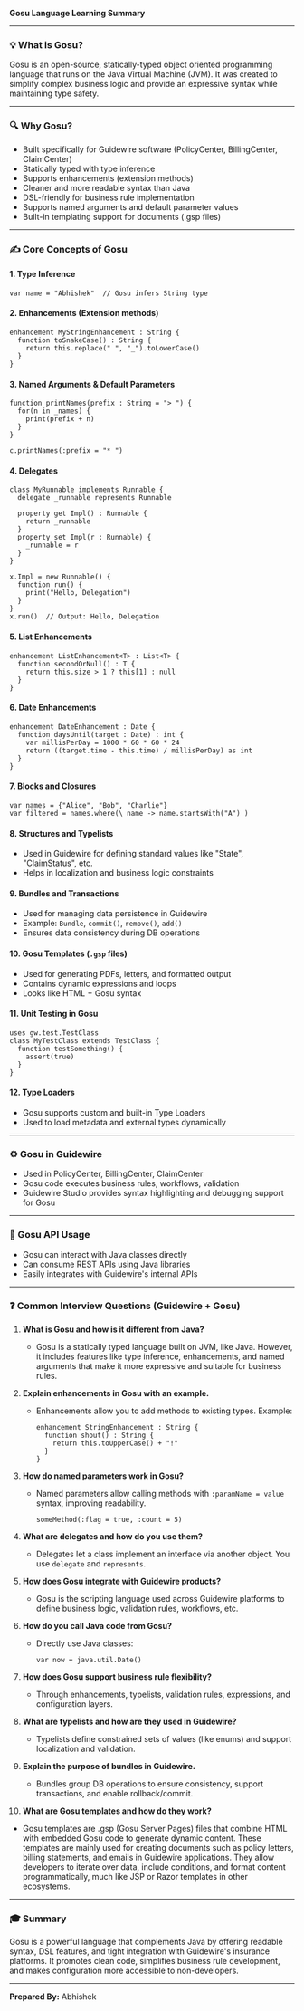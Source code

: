 **Gosu Language Learning Summary**

---

### 💡 What is Gosu?

Gosu is an open-source, statically-typed object oriented programming language that runs on the Java Virtual Machine (JVM). It was created to simplify complex business logic and provide an expressive syntax while maintaining type safety.

---

### 🔍 Why Gosu?

- Built specifically for Guidewire software (PolicyCenter, BillingCenter, ClaimCenter)
- Statically typed with type inference
- Supports enhancements (extension methods)
- Cleaner and more readable syntax than Java
- DSL-friendly for business rule implementation
- Supports named arguments and default parameter values
- Built-in templating support for documents (.gsp files)

---

### ✍️ Core Concepts of Gosu

#### 1. **Type Inference**

```gosu
var name = "Abhishek"  // Gosu infers String type
```

#### 2. **Enhancements** (Extension methods)

```gosu
enhancement MyStringEnhancement : String {
  function toSnakeCase() : String {
    return this.replace(" ", "_").toLowerCase()
  }
}
```

#### 3. **Named Arguments & Default Parameters**

```gosu
function printNames(prefix : String = "> ") {
  for(n in _names) {
    print(prefix + n)
  }
}

c.printNames(:prefix = "* ")
```

#### 4. **Delegates**

```gosu
class MyRunnable implements Runnable {
  delegate _runnable represents Runnable

  property get Impl() : Runnable {
    return _runnable
  }
  property set Impl(r : Runnable) {
    _runnable = r
  }
}

x.Impl = new Runnable() {
  function run() {
    print("Hello, Delegation")
  }
}
x.run()  // Output: Hello, Delegation
```

#### 5. **List Enhancements**

```gosu
enhancement ListEnhancement<T> : List<T> {
  function secondOrNull() : T {
    return this.size > 1 ? this[1] : null
  }
}
```

#### 6. **Date Enhancements**

```gosu
enhancement DateEnhancement : Date {
  function daysUntil(target : Date) : int {
    var millisPerDay = 1000 * 60 * 60 * 24
    return ((target.time - this.time) / millisPerDay) as int
  }
}
```

#### 7. **Blocks and Closures**

```gosu
var names = {"Alice", "Bob", "Charlie"}
var filtered = names.where(\ name -> name.startsWith("A") )
```

#### 8. **Structures and Typelists**
- Used in Guidewire for defining standard values like "State", "ClaimStatus", etc.
- Helps in localization and business logic constraints

#### 9. **Bundles and Transactions**
- Used for managing data persistence in Guidewire
- Example: `Bundle`, `commit()`, `remove()`, `add()`
- Ensures data consistency during DB operations

#### 10. **Gosu Templates (`.gsp` files)**
- Used for generating PDFs, letters, and formatted output
- Contains dynamic expressions and loops
- Looks like HTML + Gosu syntax

#### 11. **Unit Testing in Gosu**

```gosu
uses gw.test.TestClass
class MyTestClass extends TestClass {
  function testSomething() {
    assert(true)
  }
}
```

#### 12. **Type Loaders**
- Gosu supports custom and built-in Type Loaders
- Used to load metadata and external types dynamically

---

### ⚙️ Gosu in Guidewire

- Used in PolicyCenter, BillingCenter, ClaimCenter
- Gosu code executes business rules, workflows, validation
- Guidewire Studio provides syntax highlighting and debugging support for Gosu

---

### 📄 Gosu API Usage

- Gosu can interact with Java classes directly
- Can consume REST APIs using Java libraries
- Easily integrates with Guidewire's internal APIs

---

### ❓ Common Interview Questions (Guidewire + Gosu)

1. **What is Gosu and how is it different from Java?**
   - Gosu is a statically typed language built on JVM, like Java. However, it includes features like type inference, enhancements, and named arguments that make it more expressive and suitable for business rules.

2. **Explain enhancements in Gosu with an example.**
   - Enhancements allow you to add methods to existing types. Example:
     ```gosu
     enhancement StringEnhancement : String {
       function shout() : String {
         return this.toUpperCase() + "!"
       }
     }
     ```

3. **How do named parameters work in Gosu?**
   - Named parameters allow calling methods with `:paramName = value` syntax, improving readability.
     ```gosu
     someMethod(:flag = true, :count = 5)
     ```

4. **What are delegates and how do you use them?**
   - Delegates let a class implement an interface via another object. You use `delegate` and `represents`.

5. **How does Gosu integrate with Guidewire products?**
   - Gosu is the scripting language used across Guidewire platforms to define business logic, validation rules, workflows, etc.

6. **How do you call Java code from Gosu?**
   - Directly use Java classes:
     ```gosu
     var now = java.util.Date()
     ```

7. **How does Gosu support business rule flexibility?**
   - Through enhancements, typelists, validation rules, expressions, and configuration layers.

8. **What are typelists and how are they used in Guidewire?**
   - Typelists define constrained sets of values (like enums) and support localization and validation.

9. **Explain the purpose of bundles in Guidewire.**
   - Bundles group DB operations to ensure consistency, support transactions, and enable rollback/commit.

10. **What are Gosu templates and how do they work?**
   - Gosu templates are .gsp (Gosu Server Pages) files that combine HTML with embedded Gosu code to generate dynamic content. These templates are mainly used for creating documents such as policy letters, 
     billing statements, and emails in Guidewire applications. They allow developers to iterate over data, include conditions, and format content programmatically, much like JSP or Razor templates in other 
     ecosystems.
     
---

### 🎓 Summary

Gosu is a powerful language that complements Java by offering readable syntax, DSL features, and tight integration with Guidewire's insurance platforms. It promotes clean code, simplifies business rule development, and makes configuration more accessible to non-developers.

---

**Prepared By:** Abhishek  
